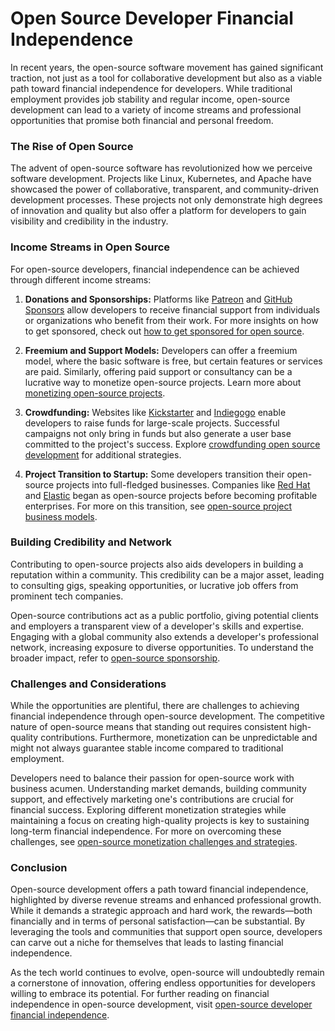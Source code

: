 # Open Source Developer Financial Independence

In recent years, the open-source software movement has gained significant traction, not just as a tool for collaborative development but also as a viable path toward financial independence for developers. While traditional employment provides job stability and regular income, open-source development can lead to a variety of income streams and professional opportunities that promise both financial and personal freedom.

### The Rise of Open Source

The advent of open-source software has revolutionized how we perceive software development. Projects like Linux, Kubernetes, and Apache have showcased the power of collaborative, transparent, and community-driven development processes. These projects not only demonstrate high degrees of innovation and quality but also offer a platform for developers to gain visibility and credibility in the industry.

### Income Streams in Open Source

For open-source developers, financial independence can be achieved through different income streams:

1. **Donations and Sponsorships:**
   Platforms like [Patreon](https://www.patreon.com/) and [GitHub Sponsors](https://github.com/sponsors) allow developers to receive financial support from individuals or organizations who benefit from their work. For more insights on how to get sponsored, check out [how to get sponsored for open source](https://www.license-token.com/wiki/how-to-get-sponsored-for-open-source).

2. **Freemium and Support Models:**
   Developers can offer a freemium model, where the basic software is free, but certain features or services are paid. Similarly, offering paid support or consultancy can be a lucrative way to monetize open-source projects. Learn more about [monetizing open-source projects](https://www.license-token.com/wiki/monetizing-open-source-projects-guide).

3. **Crowdfunding:**
   Websites like [Kickstarter](https://www.kickstarter.com/) and [Indiegogo](https://www.indiegogo.com/) enable developers to raise funds for large-scale projects. Successful campaigns not only bring in funds but also generate a user base committed to the project's success. Explore [crowdfunding open source development](https://www.license-token.com/wiki/crowdfunding-open-source-development) for additional strategies.

4. **Project Transition to Startup:**
   Some developers transition their open-source projects into full-fledged businesses. Companies like [Red Hat](https://www.redhat.com/) and [Elastic](https://www.elastic.co/) began as open-source projects before becoming profitable enterprises. For more on this transition, see [open-source project business models](https://www.license-token.com/wiki/open-source-project-business-models).

### Building Credibility and Network

Contributing to open-source projects also aids developers in building a reputation within a community. This credibility can be a major asset, leading to consulting gigs, speaking opportunities, or lucrative job offers from prominent tech companies. 

Open-source contributions act as a public portfolio, giving potential clients and employers a transparent view of a developer's skills and expertise. Engaging with a global community also extends a developer's professional network, increasing exposure to diverse opportunities. To understand the broader impact, refer to [open-source sponsorship](https://www.license-token.com/wiki/open-source-sponsorship).

### Challenges and Considerations

While the opportunities are plentiful, there are challenges to achieving financial independence through open-source development. The competitive nature of open-source means that standing out requires consistent high-quality contributions. Furthermore, monetization can be unpredictable and might not always guarantee stable income compared to traditional employment.

Developers need to balance their passion for open-source work with business acumen. Understanding market demands, building community support, and effectively marketing one's contributions are crucial for financial success. Exploring different monetization strategies while maintaining a focus on creating high-quality projects is key to sustaining long-term financial independence. For more on overcoming these challenges, see [open-source monetization challenges and strategies](https://www.license-token.com/wiki/open-source-monetization-challenges-and-strategies).

### Conclusion

Open-source development offers a path toward financial independence, highlighted by diverse revenue streams and enhanced professional growth. While it demands a strategic approach and hard work, the rewards—both financially and in terms of personal satisfaction—can be substantial. By leveraging the tools and communities that support open source, developers can carve out a niche for themselves that leads to lasting financial independence.

As the tech world continues to evolve, open-source will undoubtedly remain a cornerstone of innovation, offering endless opportunities for developers willing to embrace its potential. For further reading on financial independence in open-source development, visit [open-source developer financial independence](https://www.license-token.com/wiki/open-source-developer-financial-independence).